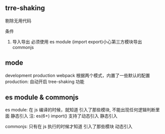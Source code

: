 ## trre-shaking
剔除无用代码

条件
1. 导入导出 必须使用 es module (import export)小心第三方模块导出 commonjs

## mode
development
production
webpack 根据两个模式，内置了一些默认的配置
production: 自动开启 tree-shaking 功能

## es module & commonjs
es module: 在 js 编译的时候，就知道 引入了那些模块, 不能出现任何逻辑判断里面 静态引入
注: es(6+) import() 支持了动态引入 静态引入

commonjs: 只有在 js 执行的时候才知道 引入了那些模块
动态引入

